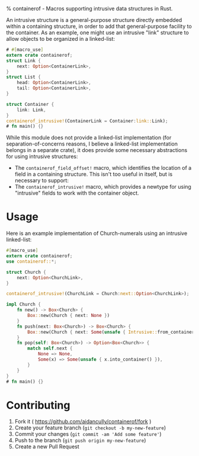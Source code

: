 % containerof - Macros supporting intrusive data structures in Rust.

An intrusive structure is a general-purpose structure directly
embedded within a containing structure, in order to add that
general-purpose facility to the container. As an example, one might
use an intrusive "link" structure to allow objects to be organized in
a linked-list:

```rust
# #[macro_use]
extern crate containerof;
struct Link {
    next: Option<ContainerLink>,
}
struct List {
    head: Option<ContainerLink>,
    tail: Option<ContainerLink>,
}

struct Container {
    link: Link,
}
containerof_intrusive!(ContainerLink = Container:link::Link);
# fn main() {}
```

While this module does not provide a linked-list implementation (for
separation-of-concerns reasons, I believe a linked-list implementation
belongs in a separate crate), it does provide some necessary
abstractions for using intrusive structures:

* The `containerof_field_offset!` macro, which identifies the location
of a field in a containing structure. This isn't too useful in
itself, but is necessary to support:
* The `containerof_intrusive!` macro, which provides a newtype for
using "intrusive" fields to work with the container object.

# Usage

Here is an example implementation of Church-numerals using an
intrusive linked-list:

```rust
#[macro_use]
extern crate containerof;
use containerof::*;

struct Church {
    next: Option<ChurchLink>,
}

containerof_intrusive!(ChurchLink = Church:next::Option<ChurchLink>);

impl Church {
    fn new() -> Box<Church> {
        Box::new(Church { next: None })
    }
    fn push(next: Box<Church>) -> Box<Church> {
        Box::new(Church { next: Some(unsafe { Intrusive::from_container(next) }) })
    }
    fn pop(self: Box<Church>) -> Option<Box<Church>> {
        match self.next {
            None => None,
            Some(x) => Some(unsafe { x.into_container() }),
        }
    }
}
# fn main() {}
```

# Contributing

1. Fork it ( https://github.com/aidancully/containerof/fork )
2. Create your feature branch (`git checkout -b my-new-feature`)
3. Commit your changes (`git commit -am 'Add some feature'`)
4. Push to the branch (`git push origin my-new-feature`)
5. Create a new Pull Request
